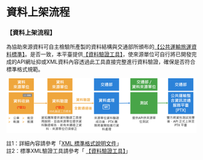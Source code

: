 # 資料上架流程

### 【資料上架流程】 

為協助來源資料可自主檢驗所產製的資料結構與交通部所頒布的[【公共運輸旅運資料標準】](https://ptx.transportdata.tw/PTX/Data/Download)。是否一致，本平臺提供[【資料驗證工具】](https://ptx.transportdata.tw/PTX/XSDValidator/Validator)，使來源單位可自行將已開發完成的API網址抑或XML資料內容透過此工具直接完整進行資料驗證，確保是否符合標準格式規範。

![](../.gitbook/assets/yan-zheng-liu-cheng.png)

註1：詳細內容請參考「[XML 標準格式說明文件](https://ptx.transportdata.tw/PTX/Data/Download)」   
註2：標準XML驗證工具請參考「 [【資料驗證工具】](https://ptx.transportdata.tw/PTX/XSDValidator/Validator)」

